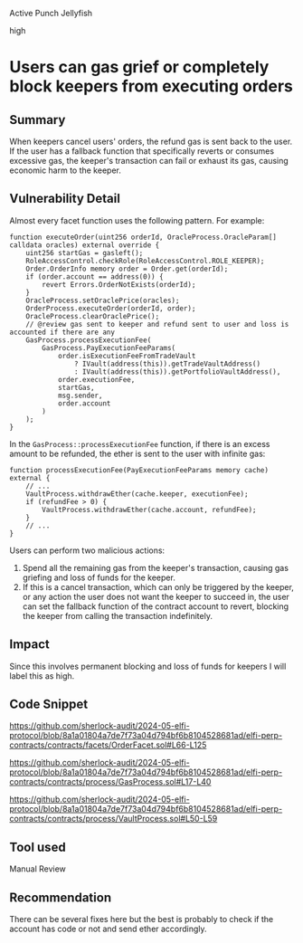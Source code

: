 Active Punch Jellyfish

high

# Users can gas grief or completely block keepers from executing orders

## Summary
When keepers cancel users' orders, the refund gas is sent back to the user. If the user has a fallback function that specifically reverts or consumes excessive gas, the keeper's transaction can fail or exhaust its gas, causing economic harm to the keeper.
## Vulnerability Detail
Almost every facet function uses the following pattern. For example:

```solidity
function executeOrder(uint256 orderId, OracleProcess.OracleParam[] calldata oracles) external override {
    uint256 startGas = gasleft();
    RoleAccessControl.checkRole(RoleAccessControl.ROLE_KEEPER);
    Order.OrderInfo memory order = Order.get(orderId);
    if (order.account == address(0)) {
        revert Errors.OrderNotExists(orderId);
    }
    OracleProcess.setOraclePrice(oracles);
    OrderProcess.executeOrder(orderId, order);
    OracleProcess.clearOraclePrice();
    // @review gas sent to keeper and refund sent to user and loss is accounted if there are any
    GasProcess.processExecutionFee(
        GasProcess.PayExecutionFeeParams(
            order.isExecutionFeeFromTradeVault
                ? IVault(address(this)).getTradeVaultAddress()
                : IVault(address(this)).getPortfolioVaultAddress(),
            order.executionFee,
            startGas,
            msg.sender,
            order.account
        )
    );
}
```

In the `GasProcess::processExecutionFee` function, if there is an excess amount to be refunded, the ether is sent to the user with infinite gas:

```solidity
function processExecutionFee(PayExecutionFeeParams memory cache) external {
    // ...
    VaultProcess.withdrawEther(cache.keeper, executionFee);
    if (refundFee > 0) {
        VaultProcess.withdrawEther(cache.account, refundFee);
    }
    // ...
}
```

Users can perform two malicious actions:
1. Spend all the remaining gas from the keeper's transaction, causing gas griefing and loss of funds for the keeper.
2. If this is a cancel transaction, which can only be triggered by the keeper, or any action the user does not want the keeper to succeed in, the user can set the fallback function of the contract account to revert, blocking the keeper from calling the transaction indefinitely.
## Impact
Since this involves permanent blocking and loss of funds for keepers I will label this as high. 
## Code Snippet
https://github.com/sherlock-audit/2024-05-elfi-protocol/blob/8a1a01804a7de7f73a04d794bf6b8104528681ad/elfi-perp-contracts/contracts/facets/OrderFacet.sol#L66-L125

https://github.com/sherlock-audit/2024-05-elfi-protocol/blob/8a1a01804a7de7f73a04d794bf6b8104528681ad/elfi-perp-contracts/contracts/process/GasProcess.sol#L17-L40

https://github.com/sherlock-audit/2024-05-elfi-protocol/blob/8a1a01804a7de7f73a04d794bf6b8104528681ad/elfi-perp-contracts/contracts/process/VaultProcess.sol#L50-L59
## Tool used

Manual Review

## Recommendation
There can be several fixes here but the best is probably to check if the account has code or not and send ether accordingly. 